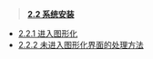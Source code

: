 > [**2.2 系统安装**](https://github.com/frank202020/Group-Control/blob/master/part2/2.2.md)

* [2.2.1 进入图形化](https://frank202020.gitbooks.io/group-control/content/part2/2.2.1.html)
* [2.2.2 未进入图形化界面的处理方法](https://frank202020.gitbooks.io/group-control/content/part2/2.2.2.html)



